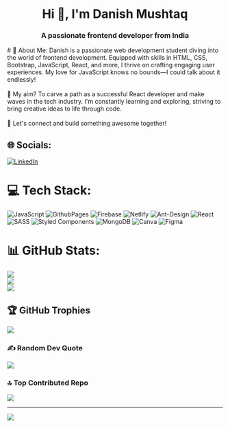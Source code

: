 
<h1 align="center">Hi 👋, I'm Danish Mushtaq</h1>
<h3 align="center">A passionate frontend developer from India</h3>
# 💫 About Me:
Danish is a passionate web development student diving into the world of frontend development. Equipped with skills in HTML, CSS, Bootstrap, JavaScript, React, and more, I thrive on crafting engaging user experiences. My love for JavaScript knows no bounds—I could talk about it endlessly!<br><br>🚀 My aim? To carve a path as a successful React developer and make waves in the tech industry. I'm constantly learning and exploring, striving to bring creative ideas to life through code.<br><br>🌟 Let's connect and build something awesome together!<br>


## 🌐 Socials:
[![LinkedIn](https://img.shields.io/badge/LinkedIn-%230077B5.svg?logo=linkedin&logoColor=white)](https://linkedin.com/in/https://linkedin.com/in/Danish49) 

# 💻 Tech Stack:
![JavaScript](https://img.shields.io/badge/javascript-%23323330.svg?style=for-the-badge&logo=javascript&logoColor=%23F7DF1E) ![GithubPages](https://img.shields.io/badge/github%20pages-121013?style=for-the-badge&logo=github&logoColor=white) ![Firebase](https://img.shields.io/badge/firebase-%23039BE5.svg?style=for-the-badge&logo=firebase) ![Netlify](https://img.shields.io/badge/netlify-%23000000.svg?style=for-the-badge&logo=netlify&logoColor=#00C7B7) ![Ant-Design](https://img.shields.io/badge/-AntDesign-%230170FE?style=for-the-badge&logo=ant-design&logoColor=white) ![React](https://img.shields.io/badge/react-%2320232a.svg?style=for-the-badge&logo=react&logoColor=%2361DAFB) ![SASS](https://img.shields.io/badge/SASS-hotpink.svg?style=for-the-badge&logo=SASS&logoColor=white) ![Styled Components](https://img.shields.io/badge/styled--components-DB7093?style=for-the-badge&logo=styled-components&logoColor=white) ![MongoDB](https://img.shields.io/badge/MongoDB-%234ea94b.svg?style=for-the-badge&logo=mongodb&logoColor=white) ![Canva](https://img.shields.io/badge/Canva-%2300C4CC.svg?style=for-the-badge&logo=Canva&logoColor=white) ![Figma](https://img.shields.io/badge/figma-%23F24E1E.svg?style=for-the-badge&logo=figma&logoColor=white)
# 📊 GitHub Stats:
![](https://github-readme-stats.vercel.app/api?username=Danish49&theme=nightowl&hide_border=false&include_all_commits=true&count_private=false)<br/>
![](https://github-readme-streak-stats.herokuapp.com/?user=Danish49&theme=nightowl&hide_border=false)<br/>
![](https://github-readme-stats.vercel.app/api/top-langs/?username=Danish49&theme=nightowl&hide_border=false&include_all_commits=true&count_private=false&layout=compact)

## 🏆 GitHub Trophies
![](https://github-profile-trophy.vercel.app/?username=Danish49&theme=discord&no-frame=false&no-bg=false&margin-w=4)

### ✍️ Random Dev Quote
![](https://quotes-github-readme.vercel.app/api?type=horizontal&theme=radical)

### 🔝 Top Contributed Repo
![](https://github-contributor-stats.vercel.app/api?username=Danish49&limit=5&theme=gruvbox&combine_all_yearly_contributions=true)

---
[![](https://visitcount.itsvg.in/api?id=Danish49&icon=7&color=3)](https://visitcount.itsvg.in)

<!-- Proudly created with GPRM ( https://gprm.itsvg.in ) -->
